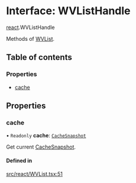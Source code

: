 # Interface: WVListHandle

[react](../modules/react.md).WVListHandle

Methods of [WVList](../modules/react.md#wvlist).

## Table of contents

### Properties

- [cache](react.WVListHandle.md#cache)

## Properties

### cache

• `Readonly` **cache**: [`CacheSnapshot`](react.CacheSnapshot.md)

Get current [CacheSnapshot](react.CacheSnapshot.md).

#### Defined in

[src/react/WVList.tsx:51](https://github.com/inokawa/virtua/blob/735e8bf3/src/react/WVList.tsx#L51)
